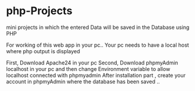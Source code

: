 # php-Projects
mini projects in which the entered Data will be saved in the Database using PHP


For working of this web app in your pc..
Your pc needs to have a local host where php output is displayed

First, Download Apache24 in your pc
Second, Download phpmyAdmin localhost in your pc
and then change Environment variable to allow localhost connected with phpmyadmin
After installation part , create your account in phpmyAdmin where 
the database has been saved ..
